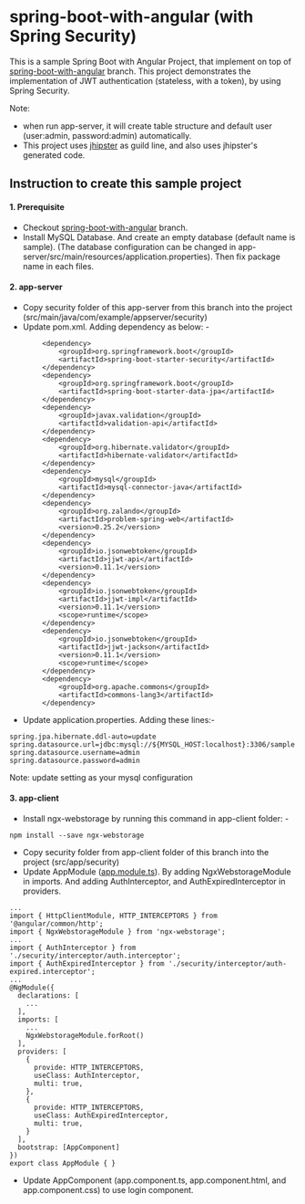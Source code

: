 # spring-boot-with-angular (with Spring Security)
This is a sample Spring Boot with Angular Project, that implement on top of [spring-boot-with-angular](https://github.com/kritdev/spring-boot-with-angular/tree/spring-boot-with-angular) branch. This project demonstrates the implementation of JWT authentication (stateless, with a token), by using Spring Security.

Note: 
- when run app-server, it will create table structure and default user (user:admin, password:admin) automatically.
- This project uses [jhipster](https://www.jhipster.tech/) as guild line, and also uses jhipster's generated code. 

## Instruction to create this sample project

#### 1. Prerequisite
- Checkout [spring-boot-with-angular](https://github.com/kritdev/spring-boot-with-angular/tree/spring-boot-with-angular) branch.
- Install MySQL Database. And create an empty database (default name is sample). (The database configuration can be changed in app-server/src/main/resources/application.properties). Then fix package name in each files.

#### 2. app-server
- Copy security folder of this app-server from this branch into the project (src/main/java/com/example/appserver/security)
- Update pom.xml. Adding dependency as below: -
```
        <dependency>
            <groupId>org.springframework.boot</groupId>
            <artifactId>spring-boot-starter-security</artifactId>
        </dependency>
      	<dependency> 
        	<groupId>org.springframework.boot</groupId> 
        	<artifactId>spring-boot-starter-data-jpa</artifactId> 
      	</dependency> 
        <dependency>
            <groupId>javax.validation</groupId>
            <artifactId>validation-api</artifactId>
        </dependency>
        <dependency>
            <groupId>org.hibernate.validator</groupId>
            <artifactId>hibernate-validator</artifactId>
        </dependency>
      	<dependency> 
	        <groupId>mysql</groupId> 
	        <artifactId>mysql-connector-java</artifactId> 
   	  	</dependency>
        <dependency>
            <groupId>org.zalando</groupId>
            <artifactId>problem-spring-web</artifactId>
            <version>0.25.2</version>
        </dependency>
        <dependency>
            <groupId>io.jsonwebtoken</groupId>
            <artifactId>jjwt-api</artifactId>
            <version>0.11.1</version>
        </dependency>
        <dependency>
            <groupId>io.jsonwebtoken</groupId>
            <artifactId>jjwt-impl</artifactId>
            <version>0.11.1</version>
            <scope>runtime</scope>
        </dependency>
        <dependency>
            <groupId>io.jsonwebtoken</groupId>
            <artifactId>jjwt-jackson</artifactId>
            <version>0.11.1</version>
            <scope>runtime</scope>
        </dependency>
        <dependency>
            <groupId>org.apache.commons</groupId>
            <artifactId>commons-lang3</artifactId>
        </dependency>
```
- Update application.properties. Adding these lines:-
```
spring.jpa.hibernate.ddl-auto=update
spring.datasource.url=jdbc:mysql://${MYSQL_HOST:localhost}:3306/sample
spring.datasource.username=admin
spring.datasource.password=admin
```
Note: update setting as your mysql configuration

#### 3. app-client 
- Install ngx-webstorage by running this command in app-client folder: -
```
npm install --save ngx-webstorage
```
- Copy security folder from app-client folder of this branch into the project (src/app/security)
- Update AppModule ([app.module.ts](https://github.com/kritdev/spring-boot-with-angular/blob/spring-security/app-client/src/app/app.module.ts)). By adding NgxWebstorageModule in imports. And adding AuthInterceptor, and AuthExpiredInterceptor in providers.
```
...
import { HttpClientModule, HTTP_INTERCEPTORS } from '@angular/common/http';
import { NgxWebstorageModule } from 'ngx-webstorage';
...
import { AuthInterceptor } from './security/interceptor/auth.interceptor';
import { AuthExpiredInterceptor } from './security/interceptor/auth-expired.interceptor';
...
@NgModule({
  declarations: [
    ...
  ],
  imports: [
    ...
    NgxWebstorageModule.forRoot()
  ],
  providers: [
    {
      provide: HTTP_INTERCEPTORS,
      useClass: AuthInterceptor,
      multi: true,
    },
    {
      provide: HTTP_INTERCEPTORS,
      useClass: AuthExpiredInterceptor,
      multi: true,
    }
  ],
  bootstrap: [AppComponent]
})
export class AppModule { }

```
- Update AppComponent (app.component.ts, app.component.html, and app.component.css) to use login component.
